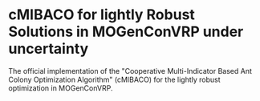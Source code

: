# cMIBACO for lightly Robust Solutions in MOGenConVRP under uncertainty
The official implementation of the "Cooperative Multi-Indicator Based Ant Colony Optimization Algorithm" (cMIBACO) for the lightly robust optimization in MOGenConVRP.  
